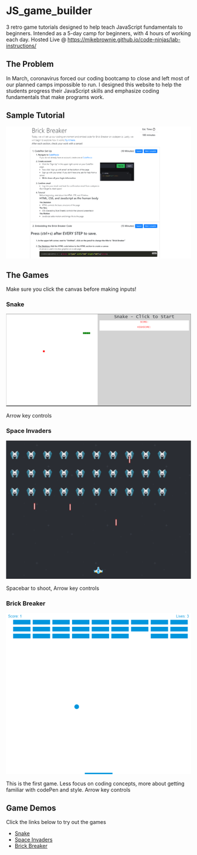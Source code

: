# JS_game_builder
3 retro game tutorials designed to help teach JavaScript fundamentals to beginners. Intended as a 5-day camp for beginners, with 4 hours of working each day. Hosted Live @ https://mikebrownie.github.io/code-ninjas/lab-instructions/

## The Problem
In March, coronavirus forced our coding bootcamp to close and left most of our planned camps impossible to run. I designed this website to help the students progress their JavaScript skills and emphasize coding fundamentals that make programs work.

## Sample Tutorial
![Brick Breaker](/resources/images/sample_tutorial.PNG)

## The Games
Make sure you click the canvas before making inputs!

### Snake
![Snake](/resources/images/snake.PNG)

Arrow key controls

### Space Invaders
![Space Invaders](/resources/images/space.PNG)

Spacebar to shoot, Arrow key controls

### Brick Breaker
![Brick Breaker](/resources/images/brick_breaker.PNG)

This is the first game. Less focus on coding concepts, more about getting familiar with codePen and style. Arrow key controls

## Game Demos
Click the links below to try out the games
- [Snake](https://mikebrownie.github.io/games/snake)
- [Space Invaders](https://mikebrownie.github.io/games/space-invaders)
- [Brick Breaker](https://mikebrownie.github.io/games/brick-breaker/)

